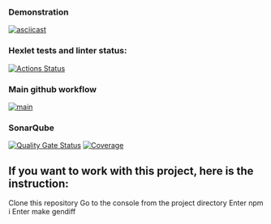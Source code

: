 ### Demonstration
[![asciicast](https://asciinema.org/a/Pe6QypnLEmFWssNAjCOJN1iii.svg)](https://asciinema.org/a/Pe6QypnLEmFWssNAjCOJN1iii)
### Hexlet tests and linter status:
[![Actions Status](https://github.com/ArturMavlidov/backend-project-46/actions/workflows/hexlet-check.yml/badge.svg)](https://github.com/ArturMavlidov/backend-project-46/actions)
### Main github workflow
[![main](https://github.com/ArturMavlidov/backend-project-46/actions/workflows/main.yml/badge.svg)](https://github.com/ArturMavlidov/backend-project-46/actions/workflows/main.yml)
### SonarQube
[![Quality Gate Status](https://sonarcloud.io/api/project_badges/measure?project=ArturMavlidov_backend-project-46&metric=alert_status)](https://sonarcloud.io/summary/new_code?id=ArturMavlidov_backend-project-46)
[![Coverage](https://sonarcloud.io/api/project_badges/measure?project=ArturMavlidov_backend-project-46&metric=coverage)](https://sonarcloud.io/summary/new_code?id=ArturMavlidov_backend-project-46)

## If you want to work with this project, here is the instruction:

Clone this repository
Go to the console from the project directory
Enter npm i
Enter make gendiff

